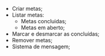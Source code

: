 - Criar metas;
- Listar metas:
  - Metas concluidas;
  - Metas em aberto;
- Marcar e desmarcar as concluídas;
- Remover metas;
- Sistema de mensagem;
